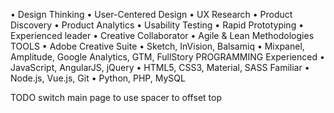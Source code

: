•	Design Thinking
•	User-Centered Design
•	UX Research 
•	Product Discovery
•	Product Analytics
•	Usability Testing
•	Rapid Prototyping
•	Experienced leader
•	Creative Collaborator
•	Agile & Lean Methodologies
TOOLS
•	Adobe Creative Suite
•	Sketch, InVision, Balsamiq 
•	Mixpanel, Amplitude, Google Analytics, GTM, FullStory
PROGRAMMING
Experienced
•	JavaScript, AngularJS, jQuery
•	HTML5, CSS3, Material, SASS
Familiar 
•	Node.js, Vue.js, Git
•	Python, PHP, MySQL


TODO switch main page to use spacer to offset top
